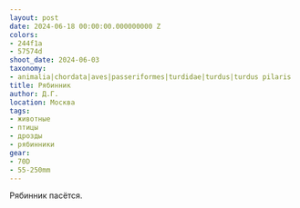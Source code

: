 ```yaml
---
layout: post
date: 2024-06-18 00:00:00.000000000 Z
colors:
- 244f1a
- 57574d
shoot_date: 2024-06-03
taxonomy:
- animalia|chordata|aves|passeriformes|turdidae|turdus|turdus pilaris
title: Рябинник
author: Д.Г.
location: Москва
tags:
- животные
- птицы
- дрозды
- рябинники
gear:
- 70D
- 55-250mm
---
```

Рябинник пасётся.

